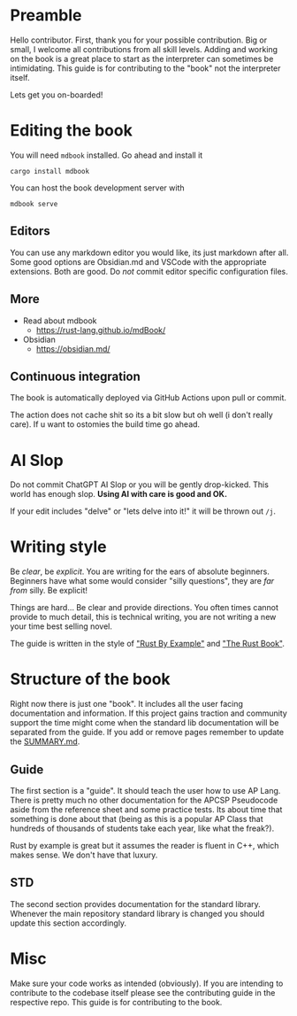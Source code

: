 # Preamble
Hello contributor. First, thank you for your possible contribution. Big or small, I welcome all contributions from all skill levels. Adding and working on the book is a great place to start as the interpreter can sometimes be intimidating. This guide is for contributing to the "book" not the interpreter itself.

Lets get you on-boarded!

# Editing the book
You will need `mdbook` installed. Go ahead and install it 

```shell
cargo install mdbook
```

You can host the book development server with 

```shell
mdbook serve
```

## Editors
You can use any markdown editor you would like, its just markdown after all. Some good options are Obsidian.md and VSCode with the appropriate extensions. Both are good. Do *not* commit editor specific configuration files. 

## More
- Read about mdbook
    - https://rust-lang.github.io/mdBook/
- Obsidian
    - https://obsidian.md/


## Continuous integration
The book is automatically deployed via GitHub Actions upon pull or commit. 

The action does not cache shit so its a bit slow but oh well (i don't really care). If u want to ostomies the build time go ahead. 


# AI Slop
Do not commit ChatGPT AI Slop or you will be gently drop-kicked. This world has enough slop. **Using AI with care is good and OK.** 

If your edit includes "delve" or "lets delve into it!" it will be thrown out `/j`. 
# Writing style
Be *clear*, be *explicit*. You are writing for the ears of absolute beginners. Beginners have what some would consider "silly questions", they are *far from* silly. Be explicit!

Things are hard... Be clear and provide directions. You often times cannot provide to much detail, this is technical writing, you are not writing a new your time best selling novel. 

The guide is written in the style of ["Rust By Example"](https://doc.rust-lang.org/rust-by-example/) and ["The Rust Book"](https://doc.rust-lang.org/book/).

# Structure of the book

Right now there is just one "book". It includes all the user facing documentation and information. If this project gains traction and community support the time might come when the standard lib documentation will be separated from the guide. If you add or remove pages remember to update the [SUMMARY.md](./src/SUMMARY.md).

## Guide
The first section is a "guide". It should teach the user how to use AP Lang. There is pretty much no other documentation for the APCSP Pseudocode aside from the reference sheet and some practice tests. Its about time that something is done about that (being as this is a popular AP Class that hundreds of thousands of students take each year, like what the freak?). 

Rust by example is great but it assumes the reader is fluent in C++, which makes sense. We don't have that luxury. 

## STD

The second section provides documentation for the standard library. Whenever the main repository standard library is changed you should update this section accordingly. 

# Misc
Make sure your code works as intended (obviously). If you are intending to contribute to the codebase itself please see the contributing guide in the respective repo. This guide is for contributing to the book.